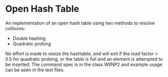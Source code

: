 # Open Hash Table

An implementation of an open hash table using two methods to resolve collisons:
 - Double hashing
 - Quadratic probing

No effort is made to resize the hashtable, and will exit if the load factor > 0.5 for quadratic probing, or the table is full and an element is attempted to be inserted.
The command spec is in the class WIINP2 and example usage can be seen in the text files.
